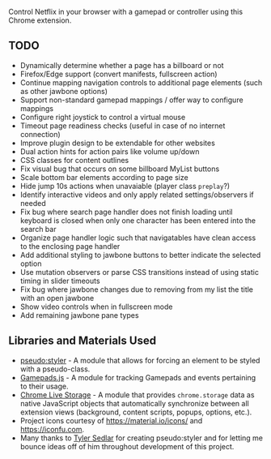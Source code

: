 Control Netflix in your browser with a gamepad or controller using this Chrome extension.

## TODO
* Dynamically determine whether a page has a billboard or not
* Firefox/Edge support (convert manifests, fullscreen action)
* Continue mapping navigation controls to additional page elements (such as other jawbone options)
* Support non-standard gamepad mappings / offer way to configure mappings
* Configure right joystick to control a virtual mouse
* Timeout page readiness checks (useful in case of no internet connection)
* Improve plugin design to be extendable for other websites
* Dual action hints for action pairs like volume up/down
* CSS classes for content outlines
* Fix visual bug that occurs on some billboard MyList buttons
* Scale bottom bar elements according to page size
* Hide jump 10s actions when unavaiable (player class `preplay`?)
* Identify interactive videos and only apply related settings/observers if needed
* Fix bug where search page handler does not finish loading until keyboard is closed when only one character has been entered into the search bar
* Organize page handler logic such that navigatables have clean access to the enclosing page handler
* Add additional styling to jawbone buttons to better indicate the selected option
* Use mutation observers or parse CSS transitions instead of using static timing in slider timeouts
* Fix bug where jawbone changes due to removing from my list the title with an open jawbone
* Show video controls when in fullscreen mode
* Add remaining jawbone pane types

## Libraries and Materials Used
* [pseudo:styler](https://github.com/TSedlar/pseudo-styler) - A module that allows for forcing an element to be styled with a pseudo-class.
* [Gamepads.js](https://github.com/FThompson/Gamepads.js) - A module for tracking Gamepads and events pertaining to their usage.
* [Chrome Live Storage](https://github.com/FThompson/ChromeLiveStorage) - A module that provides `chrome.storage` data as native JavaScript objects that automatically synchronize between all extension views (background, content scripts, popups, options, etc.).
* Project icons courtesy of https://material.io/icons/ and https://iconfu.com.
* Many thanks to [Tyler Sedlar](https://github.com/TSedlar) for creating pseudo:styler and for letting me bounce ideas off of him throughout development of this project.